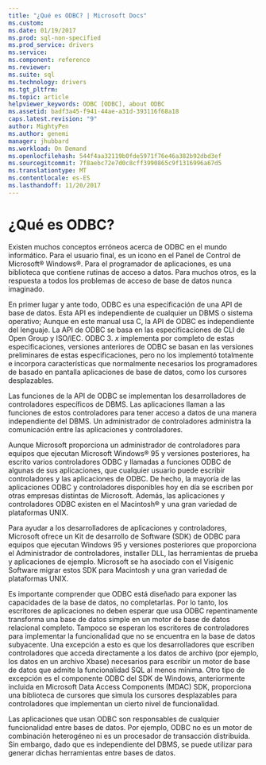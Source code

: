 ```yaml
---
title: "¿Qué es ODBC? | Microsoft Docs"
ms.custom: 
ms.date: 01/19/2017
ms.prod: sql-non-specified
ms.prod_service: drivers
ms.service: 
ms.component: reference
ms.reviewer: 
ms.suite: sql
ms.technology: drivers
ms.tgt_pltfrm: 
ms.topic: article
helpviewer_keywords: ODBC [ODBC], about ODBC
ms.assetid: badf3a45-f941-44ae-a31d-393116f68a18
caps.latest.revision: "9"
author: MightyPen
ms.author: genemi
manager: jhubbard
ms.workload: On Demand
ms.openlocfilehash: 544f4aa32119b0fde5971f76e46a382b92dbd3ef
ms.sourcegitcommit: 7f8aebc72e7d0c8cff3990865c9f1316996a67d5
ms.translationtype: MT
ms.contentlocale: es-ES
ms.lasthandoff: 11/20/2017
---
```

# <a name="what-is-odbc"></a>¿Qué es ODBC?
Existen muchos conceptos erróneos acerca de ODBC en el mundo informático. Para el usuario final, es un icono en el Panel de Control de Microsoft® Windows®. Para el programador de aplicaciones, es una biblioteca que contiene rutinas de acceso a datos. Para muchos otros, es la respuesta a todos los problemas de acceso de base de datos nunca imaginado.  
  
 En primer lugar y ante todo, ODBC es una especificación de una API de base de datos. Esta API es independiente de cualquier un DBMS o sistema operativo; Aunque en este manual usa C, la API de ODBC es independiente del lenguaje. La API de ODBC se basa en las especificaciones de CLI de Open Group y ISO/IEC. ODBC 3. *x* implementa por completo de estas especificaciones, versiones anteriores de ODBC se basan en las versiones preliminares de estas especificaciones, pero no los implementó totalmente e incorpora características que normalmente necesarios los programadores de basado en pantalla aplicaciones de base de datos, como los cursores desplazables.  
  
 Las funciones de la API de ODBC se implementan los desarrolladores de controladores específicos de DBMS. Las aplicaciones llaman a las funciones de estos controladores para tener acceso a datos de una manera independiente del DBMS. Un administrador de controladores administra la comunicación entre las aplicaciones y controladores.  
  
 Aunque Microsoft proporciona un administrador de controladores para equipos que ejecutan Microsoft Windows® 95 y versiones posteriores, ha escrito varios controladores ODBC y llamadas a funciones ODBC de algunas de sus aplicaciones, que cualquier usuario puede escribir controladores y las aplicaciones de ODBC. De hecho, la mayoría de las aplicaciones ODBC y controladores disponibles hoy en día se escriben por otras empresas distintas de Microsoft. Además, las aplicaciones y controladores ODBC existen en el Macintosh® y una gran variedad de plataformas UNIX.  
  
 Para ayudar a los desarrolladores de aplicaciones y controladores, Microsoft ofrece un Kit de desarrollo de Software (SDK) de ODBC para equipos que ejecutan Windows 95 y versiones posteriores que proporciona el Administrador de controladores, installer DLL, las herramientas de prueba y aplicaciones de ejemplo. Microsoft se ha asociado con el Visigenic Software migrar estos SDK para Macintosh y una gran variedad de plataformas UNIX.  
  
 Es importante comprender que ODBC está diseñado para exponer las capacidades de la base de datos, no completarlas. Por lo tanto, los escritores de aplicaciones no deben esperar que usa ODBC repentinamente transforma una base de datos simple en un motor de base de datos relacional completo. Tampoco se esperan los escritores de controladores para implementar la funcionalidad que no se encuentra en la base de datos subyacente. Una excepción a esto es que los desarrolladores que escriben controladores que acceda directamente a los datos de archivo (por ejemplo, los datos en un archivo Xbase) necesarios para escribir un motor de base de datos que admite la funcionalidad SQL al menos mínima. Otro tipo de excepción es el componente ODBC del SDK de Windows, anteriormente incluida en Microsoft Data Access Components (MDAC) SDK, proporciona una biblioteca de cursores que simula los cursores desplazables para controladores que implementan un cierto nivel de funcionalidad.  
  
 Las aplicaciones que usan ODBC son responsables de cualquier funcionalidad entre bases de datos. Por ejemplo, ODBC no es un motor de combinación heterogéneo ni es un procesador de transacción distribuida. Sin embargo, dado que es independiente del DBMS, se puede utilizar para generar dichas herramientas entre bases de datos.
